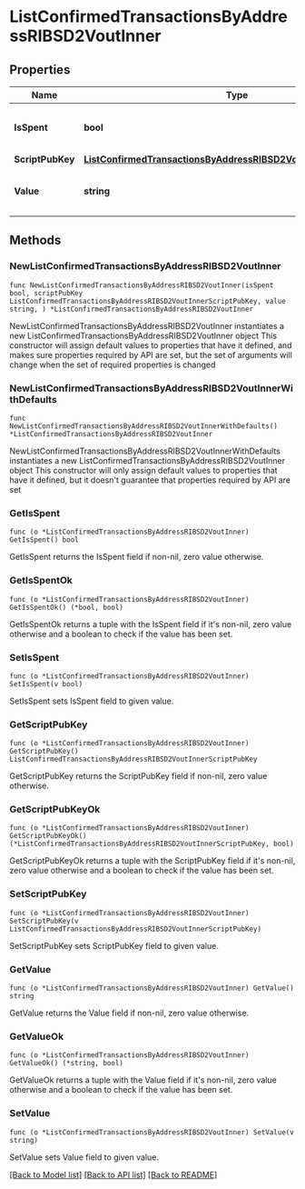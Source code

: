 # ListConfirmedTransactionsByAddressRIBSD2VoutInner

## Properties

Name | Type | Description | Notes
------------ | ------------- | ------------- | -------------
**IsSpent** | **bool** | Defines whether the output is spent or not. | 
**ScriptPubKey** | [**ListConfirmedTransactionsByAddressRIBSD2VoutInnerScriptPubKey**](ListConfirmedTransactionsByAddressRIBSD2VoutInnerScriptPubKey.md) |  | 
**Value** | **string** | Represents the sent/received amount. | 

## Methods

### NewListConfirmedTransactionsByAddressRIBSD2VoutInner

`func NewListConfirmedTransactionsByAddressRIBSD2VoutInner(isSpent bool, scriptPubKey ListConfirmedTransactionsByAddressRIBSD2VoutInnerScriptPubKey, value string, ) *ListConfirmedTransactionsByAddressRIBSD2VoutInner`

NewListConfirmedTransactionsByAddressRIBSD2VoutInner instantiates a new ListConfirmedTransactionsByAddressRIBSD2VoutInner object
This constructor will assign default values to properties that have it defined,
and makes sure properties required by API are set, but the set of arguments
will change when the set of required properties is changed

### NewListConfirmedTransactionsByAddressRIBSD2VoutInnerWithDefaults

`func NewListConfirmedTransactionsByAddressRIBSD2VoutInnerWithDefaults() *ListConfirmedTransactionsByAddressRIBSD2VoutInner`

NewListConfirmedTransactionsByAddressRIBSD2VoutInnerWithDefaults instantiates a new ListConfirmedTransactionsByAddressRIBSD2VoutInner object
This constructor will only assign default values to properties that have it defined,
but it doesn't guarantee that properties required by API are set

### GetIsSpent

`func (o *ListConfirmedTransactionsByAddressRIBSD2VoutInner) GetIsSpent() bool`

GetIsSpent returns the IsSpent field if non-nil, zero value otherwise.

### GetIsSpentOk

`func (o *ListConfirmedTransactionsByAddressRIBSD2VoutInner) GetIsSpentOk() (*bool, bool)`

GetIsSpentOk returns a tuple with the IsSpent field if it's non-nil, zero value otherwise
and a boolean to check if the value has been set.

### SetIsSpent

`func (o *ListConfirmedTransactionsByAddressRIBSD2VoutInner) SetIsSpent(v bool)`

SetIsSpent sets IsSpent field to given value.


### GetScriptPubKey

`func (o *ListConfirmedTransactionsByAddressRIBSD2VoutInner) GetScriptPubKey() ListConfirmedTransactionsByAddressRIBSD2VoutInnerScriptPubKey`

GetScriptPubKey returns the ScriptPubKey field if non-nil, zero value otherwise.

### GetScriptPubKeyOk

`func (o *ListConfirmedTransactionsByAddressRIBSD2VoutInner) GetScriptPubKeyOk() (*ListConfirmedTransactionsByAddressRIBSD2VoutInnerScriptPubKey, bool)`

GetScriptPubKeyOk returns a tuple with the ScriptPubKey field if it's non-nil, zero value otherwise
and a boolean to check if the value has been set.

### SetScriptPubKey

`func (o *ListConfirmedTransactionsByAddressRIBSD2VoutInner) SetScriptPubKey(v ListConfirmedTransactionsByAddressRIBSD2VoutInnerScriptPubKey)`

SetScriptPubKey sets ScriptPubKey field to given value.


### GetValue

`func (o *ListConfirmedTransactionsByAddressRIBSD2VoutInner) GetValue() string`

GetValue returns the Value field if non-nil, zero value otherwise.

### GetValueOk

`func (o *ListConfirmedTransactionsByAddressRIBSD2VoutInner) GetValueOk() (*string, bool)`

GetValueOk returns a tuple with the Value field if it's non-nil, zero value otherwise
and a boolean to check if the value has been set.

### SetValue

`func (o *ListConfirmedTransactionsByAddressRIBSD2VoutInner) SetValue(v string)`

SetValue sets Value field to given value.



[[Back to Model list]](../README.md#documentation-for-models) [[Back to API list]](../README.md#documentation-for-api-endpoints) [[Back to README]](../README.md)


